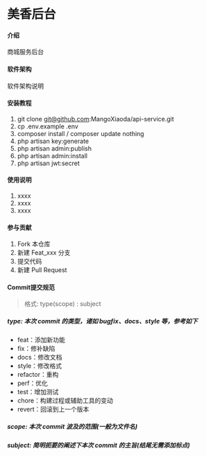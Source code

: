 # 美香后台

#### 介绍
商城服务后台

#### 软件架构
软件架构说明

#### 安装教程

1.  git clone git@github.com:MangoXiaoda/api-service.git
2.  cp .env.example .env
3.  composer install / composer update nothing
4.  php artisan key:generate
5.  php artisan admin:publish
6.  php artisan admin:install
7.  php artisan jwt:secret

#### 使用说明

1.  xxxx
2.  xxxx
3.  xxxx

#### 参与贡献

1.  Fork 本仓库
2.  新建 Feat_xxx 分支
3.  提交代码
4.  新建 Pull Request


#### Commit提交规范
> 格式: type(scope) : subject
##### type: 本次 commit 的类型，诸如 bugfix、docs、style 等，参考如下
- feat：添加新功能
- fix：修补缺陷
- docs：修改文档
- style：修改格式
- refactor：重构
- perf：优化
- test：增加测试
- chore：构建过程或辅助工具的变动
- revert：回滚到上一个版本

##### scope: 本次 commit 波及的范围(一般为文件名)

##### subject: 简明扼要的阐述下本次 commit 的主旨(结尾无需添加标点)


